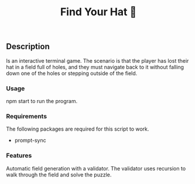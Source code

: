 <!-- markdownlint-disable MD041 MD002 -->
<div align="center">
  <h1>Find Your Hat 🧢</h1>
</div>
<br>

## Description

Is an interactive terminal game. The scenario is that the player has lost their hat in a field full of holes, and they must navigate back to it without falling down one of the holes or stepping outside of the field.

### Usage

npm start to run the program.

### Requirements
The following packages are required for this script to work.
- prompt-sync

### Features
Automatic field generation with a validator. The validator uses recursion to walk through the field and solve the puzzle.
